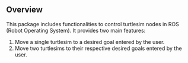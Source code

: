 ## Overview

This package includes functionalities to control turtlesim nodes in ROS (Robot Operating System). It provides two main features:

1. Move a single turtlesim to a desired goal entered by the user.
2. Move two turtlesims to their respective desired goals entered by the user.
